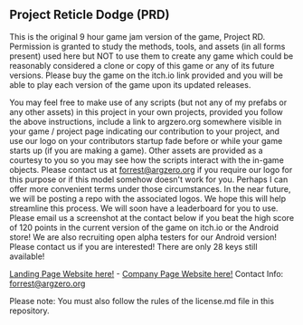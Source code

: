 ## Project Reticle Dodge (PRD)

This is the original 9 hour game jam version of the game, Project RD. Permission is granted to study the methods, tools, and assets (in all forms present) used here but NOT to use them to create any game which could be reasonably considered a clone or copy of this game or any of its future versions. Please buy the game on the itch.io link provided and you will be able to play each version of the game upon its updated releases.

You may feel free to make use of any scripts (but not any of my prefabs or any other assets) in this project in your own projects, provided you follow the above instructions, include a link to argzero.org somewhere visible in your game / project page indicating our contribution to your project, and use our logo on your contributors startup fade before or while your game starts up (if you are making a game). Other assets are provided as a courtesy to you so you may see how the scripts interact with the in-game objects. Please contact us at forrest@argzero.org if you require our logo for this purpose or if this model somehow doesn't work for you. Perhaps I can offer more convenient terms under those circumstances. In the near future, we will be posting a repo with the associated logos. We hope this will help streamline this process. We will soon have a leaderboard for you to use. Please email us a screenshot at the contact below if you beat the high score of 120 points in the current version of the game on itch.io or the Android store! We are also recruiting open alpha testers for our Android version! Please contact us if you are interested! There are only 28 keys still available!

[Landing Page Website here!](https://argzero.org/) - [Company Page Website here!](https://argzero.org/tech)
Contact Info: forrest@argzero.org

Please note: You must also follow the rules of the license.md file in this repository.
<!--Whenever you commit to this repository, GitHub Pages will run [Jekyll](https://jekyllrb.com/) to rebuild the pages in your site, from the content in your Markdown files.-->

<!--### Markdown
Markdown is a lightweight and easy-to-use syntax for styling your writing. It includes conventions for-->

<!--Syntax highlighted code block-->

<!--**Bold** and _Italic_ and `Code` text-->

<!--[Link](url) and ![Image](src)-->

<!--For more details see [GitHub Flavored Markdown](https://guides.github.com/features/mastering-markdown/).-->

<!--### Jekyll Themes
Your Pages site will use the layout and styles from the Jekyll theme you have selected in your [repository settings](https://github.com/Argzero/ProjectRD/settings). The name of this theme is saved in the Jekyll `_config.yml` configuration file.-->

<!--### Support or Contact
Having trouble with Pages? Check out our [documentation](https://help.github.com/categories/github-pages-basics/) or [contact support](https://github.com/contact) and we’ll help you sort it out.-->


